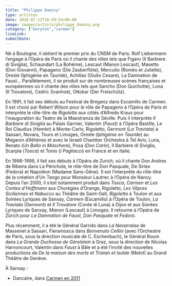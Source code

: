 ```yaml
---
title: "Philippe Duminy"
type: artistes
date: 2018-07-12T16:59:54+06:00
image: images/artists/philippe_duminy.png
category: ["baryton","carmen"]
liveLink: 
submitDate: 
---
```


Né à Boulogne, il obtient le premier prix du CNSM de Paris. Rolf Liebermann l’engage à l’Opéra de Paris où il chante des rôles tels que Figaro (Il Barbiere di Siviglia), Schaundart (La Bohème), Lescaut (Manon Lescaut), Masetto (Don Giovanni), Papageno (Die Zauberflöte), Mercutio (Roméo et Juliette), Oreste (Iphigénie en Tauride), Achillas (Giulio Cesare), La Damnation de Faust… Parallèlement, il se produit sur de nombreuses scènes françaises et européennes où il chante des rôles tels que Sancho (Don Quichotte), Luna (Il Trovatore), Cedric (Ivanhoé), Ottokar (Der Freischütz).

En 1991, il fait ses débuts au Festival de Bregenz dans Escamillo de Carmen. Il est choisi par Robert Wilson pour le rôle de Papageno à l’Opéra de Paris et interprète le rôle-titre de *Rigoletto* aux côtés d’Alfredo Kraus pour l’inauguration du Teatro de la Maestranza de Séville. Puis il interprète *Il Barbiere di Siviglia* au Palais Garnier, Valentin (*Faust*) à l’Opéra Bastille, Le Roi Claudius (*Hamlet*) à Monte-Carlo, Rigoletto, Germont (*La Traviata*) à Sassari, Novara, Tours et Limoges, Oreste (*Iphigénie en Tauride*) au Megaron d’Athènes et avec le Israeli Chamber Orchestra à Tel Aviv, Luna, Renato (*Un Ballo in Maschera*), Posa (*Don Carlo*), Il Barbiere di Siviglia, Scarpia (*Tosca*) et Tonio (*I Pagliacci*) en France et en Italie.

En 1998-1999, il fait ses débuts à l’Opéra de Zurich, où il chante Don Andres de Ribeira dans La Périchole, le rôle-titre de Don Pasquale, De Siriex (Fedora) et Napoléon (Madame Sans-Gêne). Il est l’interprète du rôle-titre de la création d’Un Tango pour Monsieur Lautrec à l’Opéra de Nancy. Depuis l’an 2000, il s’est notamment produit dans *Tosca*, *Carmen* et *Les Contes d’Hoffmann* aux Chorégies d’Orange, Rigoletto, *Les Vêpres Siciliennes* et *Nabucco* au Théâtre de Saint-Gall, *Rigoletto* à Toulon et aux Soirées Lyriques de Sanxay, *Carmen* (Escamillo) à l’Opéra de Toulon, *La Traviata* (Germont) et *Il Trovatore* (Conte di Luna) à Dijon et aux Soirées Lyriques de Sanxay, *Manon* (Lescaut) à Limoges. Il retourne à l’Opéra de Zürich pour *La Damnation de Faust*, *Don Pasquale* et *Fedora*.

Plus récemment, il a été le Général Garrido dans *La Navarraise* de Massenet à Sassari, Fieramosca dans *Benvenuto Cellini* (avec l’Orchestre de Paris, sous la direction musicale de C. Eschenbach), le Général Boum dans *La Grande Duchesse de Gérolstein* à Graz, sous la direction de Nicolas Harnoncourt, Valentin dans *Faust* à Bâle et a été l’invité des nouvelles productions de *De la maison des morts* et *Tristan et Isolde* (Melot) au Grand Théâtre de Genève.



À Sanxay :
- Dancaïre, dans [Carmen en 2011](/portfolio/2011_carmen/)
